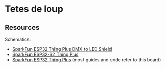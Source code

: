 # Tetes de loup

## Resources

Schematics:

- [SparkFun ESP32 Thing Plus DMX to LED Shield](https://cdn.sparkfun.com/assets/c/1/c/c/d/SparkFun_ESP32_Thing_Plus_DMX_to_LED_Shield.pdf)
- [SparkFun ESP32-S2 Thing Plus](https://cdn.sparkfun.com/assets/d/b/4/3/e/graphical_datasheet_ESP32-S2_thing_plus.pdf)
- [SparkFun ESP32 Thing Plus](https://cdn.sparkfun.com/assets/learn_tutorials/8/5/2/ESP32ThingPlusV20.pdf)
  (most guides and code refer to this board)
